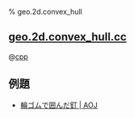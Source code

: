 % geo.2d.convex_hull

## [geo.2d.convex_hull.cc](geo.2d.convex_hull.cc)

@[cpp](geo.2d.convex_hull.cc)

## 例題

- [輪ゴムで囲んだ釘 | AOJ](http://judge.u-aizu.ac.jp/onlinejudge/description.jsp?id=0068)
